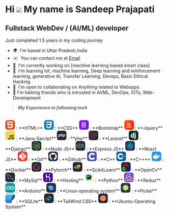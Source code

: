 Hi ![](https://user-images.githubusercontent.com/18350557/176309783-0785949b-9127-417c-8b55-ab5a4333674e.gif)  My name is Sandeep Prajapati
=================================================================================================================================

Fullstack WebDev / (AI/ML) developer
------------------------------------

Just completed 1.5 years in my coding journey

* 🌍  I'm based in Uttar Pradesh,India
* ✉️  You can contact me at [Email](mailto:6392424180sandeep@gmail.com)
* 🚀  I'm currently working on [machine learning based smart class]
* 🧠  I'm learning Iot, machine learning, Deep learning and reinforcement learning, generative AI, Transfer Learning, Devops, Basic Ethical Hacking
* 🤝  I'm open to collaborating on Anything related to Webapps
* 🤝  I'm lokking friends who is intrusted in AI/ML, DevOps, IOTs, Web-Development

> ***My Experience in following tech***
<br>
   <img src = "./icons/HTML.svg" style = "width : 30px"> : **HTML**
   <img src = "./icons/CSS.svg" style = "width : 30px"> : **CSS**
   <img src = "./icons/Bootstrap.svg" style = "width : 30px"> : **Bootstrap**
   <img src = "./icons/JQuery.svg" style = "width : 30px"> : **Jquery**
   <img src = "./icons/JavaScript.svg" style = "width : 30px"> : **Java-Sacript**
   <img src = "./icons/PHP-Dark.svg" style = "width : 30px"> : **php**
   <img src = "./icons/Laravel-Dark.svg" style = "width : 30px"> : **Laravel**
   <img src = "./icons/Django.svg" style = "width : 30px"> : **Django**
   <img src = "./icons/NodeJS-Dark.svg" style = "width : 30px"> : **Node JS**
   <img src = "./icons/ExpressJS-Dark.svg" style = "width : 30px"> : **Express JS**
   <img src = "./icons/React-Dark.svg" style = "width : 30px"> : **React JS** 
   <img src = "./icons/Git.svg" style = "width : 30px"> : **Git**
   <img src = "./icons/Github-Dark.svg" style = "width : 30px"> : **Github**
   <img src = "./icons/C.svg" style = "width : 30px"> : **C**
   <img src = "./icons/CPP.svg" style = "width : 30px"> : **C++**
   <img src = "./icons/Docker.svg" style = "width : 30px"> : **Docker**
   <img src = "./icons/PyTorch-Dark.svg" style = "width : 30px"> : **Pytorch**
   <img src = "./icons/ScikitLearn-Dark.svg" style = "width : 30px"> : **ScikitLearn**
   <img src = "./icons/OpenCV-Dark.svg" style = "width : 30px"> : **OpenCv**
   <img src = "./icons/MySQL-Dark.svg" style = "width : 30px"> : **MySql**
   <img src = "./icons/Heroku.svg" style = "width : 30px"> : **Hosting**
   <img src = "./icons/PyCharm-Light.svg" style = "width : 30px"> : **Python**
   <img src = "./icons/Redux.svg" style = "width : 30px"> : **Redux**
   <img src = "./icons/Arduino.svg" style = "width : 30px"> : **Arduino**
   <img src = "./icons/Kali-Dark.svg" style = "width : 30px"> : **Linux-operating system**
   <img src = "./icons/Pkl-Dark.svg" style = "width : 30px"> : **Pickel**
   <img src = "./icons/SQLite.svg" style = "width : 30px"> : **SQLite**
   <img src = "./icons/TailwindCSS-Dark.svg" style = "width : 30px"> : **TailWind CSS**
   <img src = "./icons/Ubuntu-Dark.svg" style = "width : 30px"> : **Ubuntu-Operating System**



